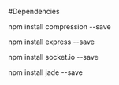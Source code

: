 
#Dependencies

npm install compression --save

npm install express --save

npm install socket.io --save

npm install jade --save

